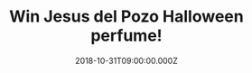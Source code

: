 ---
campaign-uuid: "c-2fe3067b-7277-4269-8857-12d93ecf7b66"
type: "Preview"
category: "Gifts"
date: "2018-10-31T09:00:00.000Z"
end-date: "2018-12-01T23:59:00.000Z"
disable-form: false
is_promoted: false
has_entry_page: true
title: "Win Jesus del Pozo Halloween perfume!"
competition-description: "<p>Following its success of Duende, Jesus del Pozo has done\
  \ it again and has created the amazing aqua-floral romantic perfume to enhance the\
  \ mystery of a woman and her feelings: Halloween.</p>\r\n<p>Want to stand out anywhere\
  \ you go? Enter below for a chance to win!</p>"
hero-header: "Win Jesus del Pozo Halloween perfume!"
terms-confirmation: "N/A"
banner-img: "https://assets.expresslyapp.com/asset-a701be83-cf54-4a99-af5a-44d61c68ed98.jpg"
logo-left-href: "http://club.expressly.io"
logo-left-image: "https://assets.expresslyapp.com/asset-5e2d1ad4-99ba-4c45-8deb-5f265abdc839.jpg"
logo-left-title: "Expressly Club"
bg-image-hero: "https://assets.expresslyapp.com/asset-db45bfb4-bde2-4b2f-8e4f-ff343df0f3bf.jpg"
bg-image-first: "https://assets.expresslyapp.com/asset-990bfa60-db4e-4f3a-943a-74b491d67a31.jpg"
section1-content: "<p>This fragrance is dedicated to a mysterious woman, a vamp. Soft\
  \ and powdery violet, green lime and green banana notes open this romantic composition.\
  \ The heart ticks in the rhythm of Casablanca magnolia, violet notes, seductive\
  \ tuberose spiced with pepper notes.Halloween brings both mystery and romance together\
  \ for you in a bottle.</p>\r\n<p>Enter the form below for a chance to win the incredible\
  \ new perfume of Jesus del Pozo: Halloween and get ready to stand out anywhere now!</p>"
entry-title: "Win Jesus del Pozo Halloween perfume!"
entry-content: "Enter the draw to win Jesus del Pozo Halloween perfume by completing\
  \ the form below before 23:59 on 1st of December 2018."
has-winner: false
prize-description: "Jesus del Pozo Halloween perfume."
special-conditions: "Multiple entries are allowed up to one every day."
---